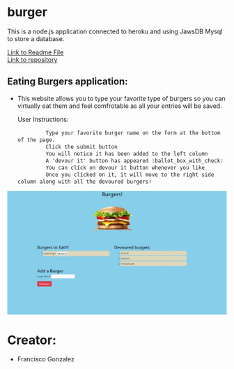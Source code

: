 # burger



This is a node.js application connected to heroku and using JawsDB Mysql to store a database.


<a href="https://github.com/lugof/burger/blob/master/README.md">Link to Readme File</a>   
<a href="https://github.com/lugof/burger">Link to repository</a>   


## Eating Burgers application:

* This website allows you to type your favorite type of burgers so you can virtually eat them and feel comfrotable as all your entries will be saved.

     User Instructions:
       
               Type your favorite burger name on the form at the bottom of the page.
               Click the submit button
               You will notice it has been added to the left column
               A 'devour it' button has appeared :ballot_box_with_check: 
               You can click on devour it button whenever you like 
               Once you clicked on it, it will move to the right side column along with all the devoured burgers!






![alt text](/public/burger.png)




# Creator:
* Francisco Gonzalez
